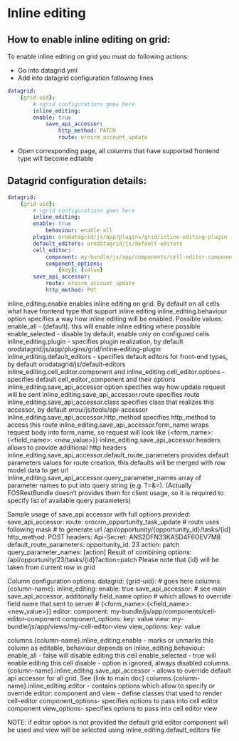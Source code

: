 # Inline editing
## How to enable inline editing on grid:
To enable inline editing on grid you must do following actions:

- Go into datagrid yml
- Add into datagrid configuration following lines
``` yml
datagrid:
    {grid-uid}:
        # <grid configuration> goes here
        inline_editing:
        enable: true
            save_api_accessor:
                http_method: PATCH
                route: orocrm_account_update
```
- Open corresponding page, all columns that have supported frontend type will become editable

## Datagrid configuration details:
``` yml
datagrid:
    {grid-uid}:
        # <grid configuration> goes here
        inline_editing:
        enable: true
            behaviour: enable_all
        plugin: orodatagrid/js/app/plugins/grid/inline-editing-plugin
        default_editors: orodatagrid/js/default-editors
        cell_editor:
            component: my-bundle/js/app/components/cell-editor-component
            component_options:
                {key}: {value}
        save_api_accessor:
            route: orocrm_account_update
            http_method: PUT
```
inline_editing.enable enables inline editing on grid. By default on all cells what have frontend type that support inline editing
inline_editing.behaviour option specifies a way how inline editing will be enabled. Possible values:
enable_all - (default). this will enable inline editing where possible
enable_selected - disable by default, enable only on configured cells
	inline_editing.plugin - specifies plugin realization, by default
orodatagrid/js/app/plugins/grid/inline-editing-plugin
	inline_editing.default_editors - specifies default editors for front-end types, by default
orodatagrid/js/default-editors
	inline_editing.cell_editor.component and inline_editing.cell_editor.options - specifies
default cell_editor_component and their options
	inline_editing.save_api_accessor option specifies way how update request will be sent
	inline_editing.save_api_accessor.route specifies route
	inline_editing.save_api_accessor.class specifies class that realizes this accessor, by default
oroui/js/tools/api-accessor
	inline_editing.save_api_accessor.http_method specifies http_method to access this route
	inline_editing.save_api_accessor.form_name wraps request body into form_name, so request will look like
					{<form_name>:{<field_name>: <new_value>}}
inline_editing.save_api_accessor.headers allows to provide additional http headers
inline_editing.save_api_accessor.default_route_parameters provides default parameters values for
route creation, this defaults will be merged with row model data to get url
inline_editing.save_api_accessor.query_parameter_names array of parameter names to put into query
string (e.g. ?<parameter-name>=<value>&<parameter-name>=<value>). (Actually
FOSRestBundle doesn’t provides them for client usage, so it is required to specify list of available query parameters)

Sample usage of save_api accessor with full options provided:
      save_api_accessor:
            route: orocrm_opportunity_task_update # route uses following mask
 					# to generate url /api/opportunity/{opportunity_id}/tasks/{id}
            http_method: POST
		headers:
    Api-Secret: ANS2DFN33KASD4F6OEV7M8
default_route_parameters:
    opportunity_id: 23
    action: patch
query_parameter_names: [action]
 Result of combining options:
/api/opportunity/23/tasks/{id}?action=patch
            Please note that {id} will be taken from current row in grid

Column configuration options:
datagrid:
    {grid-uid}:
        # <grid configuration> goes here
        columns:
		{column-name}:
			inline_editing:
			enable: true
                  save_api_accessor:
				# see main save_api_accessor, additonally field_name option
 				# which allows to override field name that sent to server
  				# {<form_name>:{<field_name>: <new_value>}}
			editor:
				component: my-bundle/js/app/components/cell-editor-component
                        component_options:
					key: value
				view: my-bundle/js/app/views/my-cell-editor-view
                        view_options:
					key: value

columns.{column-name}.inline_editing.enable - marks or unmarks this column as editable, behaviour depends on
 		inline_editing.behaviour:
enable_all - false will disable editing this cell
enable_selected - true will enable editing this cell
disable - option is ignored, always disabled
columns.{column-name}.inline_editing.save_api_accessor - allows to override default api accessor for all grid. See {link to main doc}
columns.{column-name}.inline_editing.editor - contains options which allow to specify or override editor:
	component and view - define classes that used to render cell-editor
	component_options- specifies options to pass into cell editor component
	view_options- specifies options to pass into cell editor view

NOTE: if editor option is not provided the default grid editor component will be used and view will be selected using inline_editing.default_editors file
